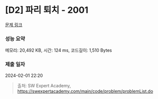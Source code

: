 # [D2] 파리 퇴치 - 2001 

[문제 링크](https://swexpertacademy.com/main/code/problem/problemDetail.do?contestProbId=AV5PzOCKAigDFAUq) 

### 성능 요약

메모리: 20,492 KB, 시간: 124 ms, 코드길이: 1,510 Bytes

### 제출 일자

2024-02-01 22:20



> 출처: SW Expert Academy, https://swexpertacademy.com/main/code/problem/problemList.do